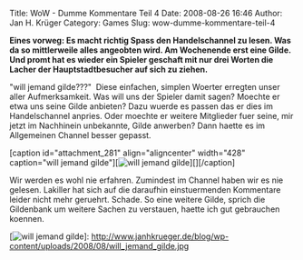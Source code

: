 Title: WoW - Dumme Kommentare Teil 4
Date: 2008-08-26 16:46
Author: Jan H. Krüger
Category: Games
Slug: wow-dumme-kommentare-teil-4

**Eines vorweg: Es macht richtig Spass den Handelschannel zu lesen. Was
da so mittlerweile alles angeobten wird. Am Wochenende erst eine Gilde.
Und promt hat es wieder ein Spieler geschaft mit nur drei Worten die
Lacher der Hauptstadtbesucher auf sich zu ziehen.**  
  
"will jemand gilde???"  Diese einfachen, simplen Woerter erregten unser
aller Aufmerksamkeit. Was will uns der Spieler damit sagen? Moechte er
etwa uns seine Gilde anbieten? Dazu wuerde es passen das er dies im
Handelschannel anpries. Oder moechte er weitere Mitglieder fuer seine,
mir jetzt im Nachhinein unbekannte, Gilde anwerben? Dann haette es im
Allgemeinen Channel besser gepasst.  
  
[caption id="attachment\_281" align="aligncenter" width="428"
caption="will jemand gilde"][![will jemand gilde][]][][/caption]  
  
Wir werden es wohl nie erfahren. Zumindest im Channel haben wir es nie
gelesen. Lakiller hat sich auf die daraufhin einstuermenden Kommentare
leider nicht mehr geruehrt. Schade. So eine weitere Gilde, sprich die
Gildenbank um weitere Sachen zu verstauen, haette ich gut gebrauchen
koennen.

  [will jemand gilde]: http://www.janhkrueger.de/blog/wp-content/uploads/2008/08/will_jemand_gilde.jpg
    "will_jemand_gilde"
  [![will jemand gilde][]]: http://www.janhkrueger.de/blog/wp-content/uploads/2008/08/will_jemand_gilde.jpg
